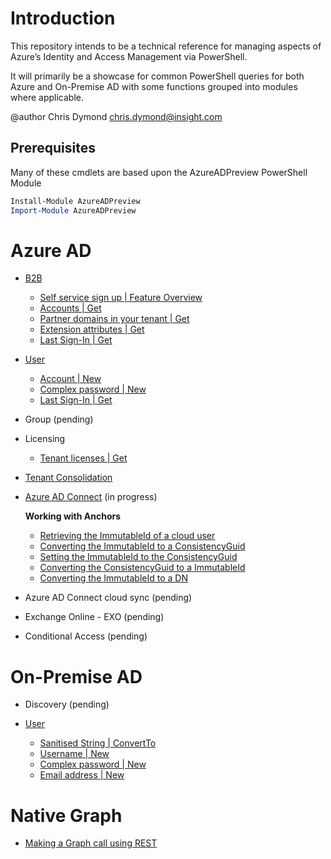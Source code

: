 # Introduction

This repository intends to be a technical reference for managing aspects of Azure’s Identity and Access Management via PowerShell.

It will primarily be a showcase for common PowerShell queries for both Azure and On-Premise AD with some functions grouped into modules where applicable.

@author Chris Dymond chris.dymond@insight.com

## Prerequisites

Many of these cmdlets are based upon the AzureADPreview PowerShell Module

```powershell
Install-Module AzureADPreview
Import-Module AzureADPreview
```

# Azure AD

- [B2B](azure/b2b-user/README.md)

  - [Self service sign up | Feature Overview](azure/b2b-user/README.md)
  - [Accounts | Get](azure/b2b-user/README.md#guests)
  - [Partner domains in your tenant | Get](azure/b2b-user/README.md#get-b2b-domains)
  - [Extension attributes | Get](azure/b2b-user/README.md#extension-attributes)
  - [Last Sign-In | Get](azure/b2b-user/README.md#last-sign-in)

- [User](azure/user/README.md)

  - [Account | New](azure/user/README.md#Creating-a-cloud-user-account)
  - [Complex password | New](azure/user/README.md#New-ComplexPassword)
  - [Last Sign-In | Get](azure/user/README.md#last-sign-in)

- Group (pending)

- Licensing

  - [Tenant licenses | Get](azure/licensing/README.md#get-tenant-licensing-details)

- [Tenant Consolidation](azure/tenant-consolidation/README.md)

- [Azure AD Connect](azure/adc/README.md) (in progress)
  
    **Working with Anchors**
  - [Retrieving the ImmutableId of a cloud user](azure/adc#Retrieving-the-ImmutableId-of-a-cloud-user)
  - [Converting the ImmutableId to a ConsistencyGuid](azure/adc#Converting-the-ImmutableId-to-a-ConsistencyGuid)
  - [Setting the ImmutableId to the ConsistencyGuid](azure/adc#Setting-the-ImmutableId-to-the-ConsistencyGuid)
  - [Converting the ConsistencyGuid to a ImmutableId](azure/adc#Converting-the-ConsistencyGuid-to-a-ImmutableId)
  - [Converting the ImmutableId to a DN](azure/adc#Converting-the-ImmutableId-to-a-DN)

- Azure AD Connect cloud sync (pending)

- Exchange Online - EXO (pending)

- Conditional Access (pending)

# On-Premise AD

- Discovery (pending)

- [User](on-premise/user/README.md)
  - [Sanitised String | ConvertTo](on-premise/user/README.md#ConvertTo-StringWithoutApostropheOrSpace)
  - [Username | New](on-premise/user/README.md#New-Username)
  - [Complex password | New](on-premise/user/README.md#New-ComplexPassword)
  - [Email address | New ](on-premise/user/README.md#New-Mail)

# Native Graph
- [Making a Graph call using REST](native-graph/README.md#Native-Graph-Calls)
